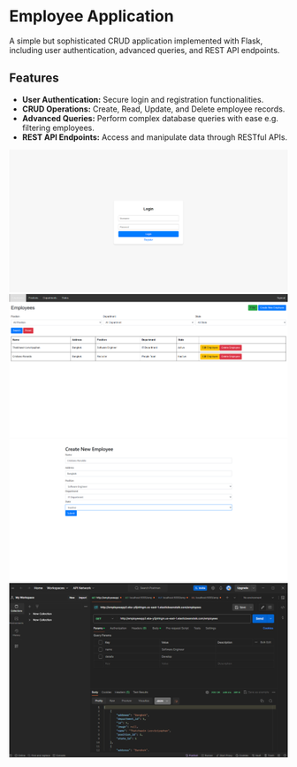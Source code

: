# Employee Application

A simple but sophisticated CRUD application implemented with Flask, including user authentication, advanced queries, and REST API endpoints.

## Features

- **User Authentication:** Secure login and registration functionalities.
- **CRUD Operations:** Create, Read, Update, and Delete employee records.
- **Advanced Queries:** Perform complex database queries with ease e.g. filtering employees.
- **REST API Endpoints:** Access and manipulate data through RESTful APIs.

![Login Page](https://github.com/ssunniezz/employee-application/blob/main/image/Screenshot%202024-06-24%20214227.png)
![Home Page](https://github.com/ssunniezz/employee-application/blob/main/image/Screenshot%202024-06-24%20214305.png)
![Create new Record](https://github.com/ssunniezz/employee-application/blob/main/image/Screenshot%202024-06-24%20214344.png)
![API endpoints](https://github.com/ssunniezz/employee-application/blob/main/image/Screenshot%202024-06-24%20214813.png)
